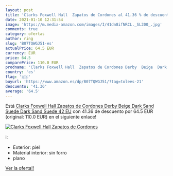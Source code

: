 ```yaml
---
layout: post
title: 'Clarks Foxwell Hall  Zapatos de Cordones al 41.36 % de descuento'
date: 2021-01-10 12:31:54
image: 'https://m.media-amazon.com/images/I/41dn8ifNRCL._SL200_.jpg'
comments: true
category: ofertas
author: ring
slug: 'B07TQWGJ51-es'
actualPrice: 64.5 EUR
currency: EUR
price: 64.5
comparePrice: 110.0 EUR
prodname: 'Clarks Foxwell Hall  Zapatos de Cordones Derby  Beige  Dark Sand Suede Dark Sand Suede   42 EU'
country: 'es'
flag: '🇪🇸'
buyurl: 'https://www.amazon.es/dp/B07TQWGJ51/?tag=tolees-21'
descuento: '41.36'
average: '64.5'
---
```


Está [Clarks Foxwell Hall  Zapatos de Cordones Derby  Beige  Dark Sand Suede Dark Sand Suede   42 EU](https://www.amazon.es/dp/B07TQWGJ51/?tag=tolees-21) con 41.36 de descuento por 64.5 EUR (original: 110.0 EUR) en el siguiente enlace!

[![Clarks Foxwell Hall  Zapatos de Cordones](https://m.media-amazon.com/images/I/41dn8ifNRCL._SL200_.jpg)](https://www.amazon.es/dp/B07TQWGJ51/?tag=tolees-21)

ℹ️:

- Exterior: piel
- Material interior: sin forro
- plano

[Ver la oferta!!](https://www.amazon.es/dp/B07TQWGJ51/?tag=tolees-21)

